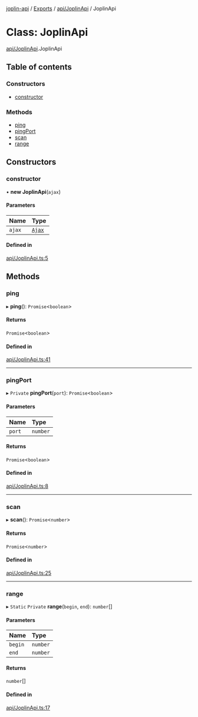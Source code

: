 [joplin-api](../README.md) / [Exports](../modules.md) / [api/JoplinApi](../modules/api_JoplinApi.md) / JoplinApi

# Class: JoplinApi

[api/JoplinApi](../modules/api_JoplinApi.md).JoplinApi

## Table of contents

### Constructors

- [constructor](api_JoplinApi.JoplinApi.md#constructor)

### Methods

- [ping](api_JoplinApi.JoplinApi.md#ping)
- [pingPort](api_JoplinApi.JoplinApi.md#pingport)
- [scan](api_JoplinApi.JoplinApi.md#scan)
- [range](api_JoplinApi.JoplinApi.md#range)

## Constructors

### constructor

• **new JoplinApi**(`ajax`)

#### Parameters

| Name   | Type                        |
| :----- | :-------------------------- |
| `ajax` | [`Ajax`](util_ajax.Ajax.md) |

#### Defined in

[api/JoplinApi.ts:5](https://github.com/rxliuli/joplin-utils/blob/f2c832f/libs/joplin-api/src/api/JoplinApi.ts#L5)

## Methods

### ping

▸ **ping**(): `Promise`<`boolean`\>

#### Returns

`Promise`<`boolean`\>

#### Defined in

[api/JoplinApi.ts:41](https://github.com/rxliuli/joplin-utils/blob/f2c832f/libs/joplin-api/src/api/JoplinApi.ts#L41)

---

### pingPort

▸ `Private` **pingPort**(`port`): `Promise`<`boolean`\>

#### Parameters

| Name   | Type     |
| :----- | :------- |
| `port` | `number` |

#### Returns

`Promise`<`boolean`\>

#### Defined in

[api/JoplinApi.ts:8](https://github.com/rxliuli/joplin-utils/blob/f2c832f/libs/joplin-api/src/api/JoplinApi.ts#L8)

---

### scan

▸ **scan**(): `Promise`<`number`\>

#### Returns

`Promise`<`number`\>

#### Defined in

[api/JoplinApi.ts:25](https://github.com/rxliuli/joplin-utils/blob/f2c832f/libs/joplin-api/src/api/JoplinApi.ts#L25)

---

### range

▸ `Static` `Private` **range**(`begin`, `end`): `number`[]

#### Parameters

| Name    | Type     |
| :------ | :------- |
| `begin` | `number` |
| `end`   | `number` |

#### Returns

`number`[]

#### Defined in

[api/JoplinApi.ts:17](https://github.com/rxliuli/joplin-utils/blob/f2c832f/libs/joplin-api/src/api/JoplinApi.ts#L17)

